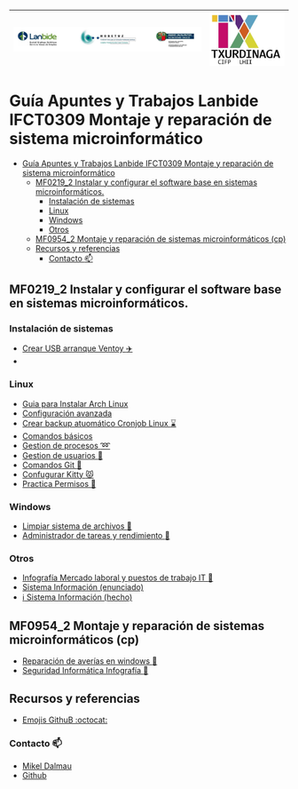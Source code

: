 | ![alt text](/MF0219_2%20Instalación%20y%20configuración/examenes/image.png) | ![alt text](/MF0219_2%20Instalación%20y%20configuración/examenes/image-1.png) |
| --- | --- |

# Guía Apuntes y Trabajos Lanbide IFCT0309 Montaje y reparación de sistema microinformático

- [Guía Apuntes y Trabajos Lanbide IFCT0309 Montaje y reparación de sistema microinformático](#guía-apuntes-y-trabajos-lanbide-ifct0309-montaje-y-reparación-de-sistema-microinformático)
  - [MF0219\_2 Instalar y configurar el software base en sistemas microinformáticos.](#mf0219_2-instalar-y-configurar-el-software-base-en-sistemas-microinformáticos)
    - [Instalación de sistemas](#instalación-de-sistemas)
    - [Linux](#linux)
    - [Windows](#windows)
    - [Otros](#otros)
  - [MF0954\_2 Montaje y reparación de sistemas microinformáticos (cp)](#mf0954_2-montaje-y-reparación-de-sistemas-microinformáticos-cp)
  - [Recursos y referencias](#recursos-y-referencias)
    - [Contacto :mailbox:](#contacto-mailbox)


## MF0219_2 Instalar y configurar el software base en sistemas microinformáticos.

### Instalación de sistemas 
- [Crear USB arranque Ventoy :airplane:](<MF0219_2 Instalación y configuración/Crear USB de arranque con Ventoy.md>)
- [](<MF0219_2 Instalación y configuración/Crear-Imagen-Disco-Virtual-Box.md>)

### Linux
- [Guia para Instalar Arch Linux](<MF0219_2 Instalación y configuración/Instalado Arch Linux.md>)
- [Configuración avanzada](<MF0219_2 Instalación y configuración/configuración avanzada/configuraciónavanzada.md>)
- [Crear backup atuomático Cronjob Linux :hourglass:](<MF0219_2 Instalación y configuración/Backup.md>)
- [Comandos básicos](<MF0219_2 Instalación y configuración/comandos-basicos-linux.md>)
- [Gestion de procesos :loop:](<MF0219_2 Instalación y configuración/gestion-de-procesos.md>)
- [Gestion de usuarios :busts_in_silhouette:](<MF0219_2 Instalación y configuración/gestion-de-usuarios-en-linux.md>)
- [Comandos Git :construction:](<MF0219_2 Instalación y configuración/git.md>)
- [Confugurar Kitty :pouting_cat:](<MF0219_2 Instalación y configuración/ConfigurarKitty.md>)
- [Practica Permisos :key:](<MF0219_2 Instalación y configuración/practica-permisos.md >)

### Windows 
- [Limpiar sistema de archivos :open_file_folder:](<MF0219_2 Instalación y configuración/limpiar-sistema-archivos-windows.md>)
- [Administrador de tareas y rendimiento :battery:](<MF0219_2 Instalación y configuración/Administrador de tareas y rendimiento/tareasyrendimiento.md>)

### Otros
- [Infografía Mercado laboral y puestos de trabajo IT :construction_worker:](<MF0219_2 Instalación y configuración/mercado laboral/Puestos de trabajo.md>)
- [Sistema Información (enunciado)](<MF0219_2 Instalación y configuración/sistema-información/sistema-informacion.md>)
- [:information_source: Sistema Información (hecho) ](<MF0219_2 Instalación y configuración/sistema-información/sistema-información-mikel.md>)
## MF0954_2 Montaje y reparación de sistemas microinformáticos (cp)

- [Reparación de averías en windows :wrench:](<MF0954_2 Reparación/Reparación de averías en windows/reparación_windows.md>)
- [Seguridad Informática Infografía :moyai:](<MF0954_2 Reparación/Seguridad informática/Infografía Amenazas de Seguridad/Enunciado.md>)

## Recursos y referencias

- [Emojis GithuB :octocat:](https://gist.github.com/rxaviers/7360908)

### Contacto :mailbox:

- [Mikel Dalmau](www.mikeldalmau.com)
- [Github](https://github.com/mikeldalmauc)